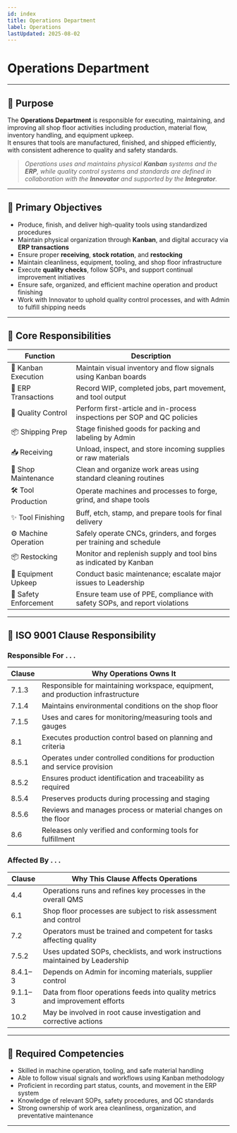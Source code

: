 ```yaml
---
id: index
title: Operations Department
label: Operations
lastUpdated: 2025-08-02
---
```


# Operations Department

---

## 📌 **Purpose**

The **Operations Department** is responsible for executing, maintaining, and improving all shop floor activities including production, material flow, inventory handling, and equipment upkeep.  
It ensures that tools are manufactured, finished, and shipped efficiently, with consistent adherence to quality and safety standards.

> _Operations uses and maintains physical **Kanban** systems and the **ERP**, while quality control systems and standards are defined in collaboration with the **Innovator** and supported by the **Integrator**._

---

## 🎯 **Primary Objectives**

- Produce, finish, and deliver high-quality tools using standardized procedures  
- Maintain physical organization through **Kanban**, and digital accuracy via **ERP transactions**  
- Ensure proper **receiving**, **stock rotation**, and **restocking**  
- Maintain cleanliness, equipment, tooling, and shop floor infrastructure  
- Execute **quality checks**, follow SOPs, and support continual improvement initiatives  
- Ensure safe, organized, and efficient machine operation and product finishing  
- Work with Innovator to uphold quality control processes, and with Admin to fulfill shipping needs

---

## 🧱 **Core Responsibilities**

| **Function**             | **Description**                                                                 |
|--------------------------|---------------------------------------------------------------------------------|
| 🔁 Kanban Execution       | Maintain visual inventory and flow signals using Kanban boards                 |
| 🧾 ERP Transactions       | Record WIP, completed jobs, part movement, and tool output                     |
| 🧪 Quality Control        | Perform first-article and in-process inspections per SOP and QC policies       |
| 📦 Shipping Prep          | Stage finished goods for packing and labeling by Admin                         |
| 📥 Receiving              | Unload, inspect, and store incoming supplies or raw materials                  |
| 🧹 Shop Maintenance       | Clean and organize work areas using standard cleaning routines          |
| 🛠️ Tool Production        | Operate machines and processes to forge, grind, and shape tools                |
| ✨ Tool Finishing         | Buff, etch, stamp, and prepare tools for final delivery                        |
| ⚙️ Machine Operation      | Safely operate CNCs, grinders, and forges per training and schedule            |
| 📦 Restocking             | Monitor and replenish supply and tool bins as indicated by Kanban             |
| 🧰 Equipment Upkeep       | Conduct basic maintenance; escalate major issues to Leadership  |
| 🚧 Safety Enforcement     | Ensure team use of PPE, compliance with safety SOPs, and report violations     |


---

## 🧩 ISO 9001 Clause Responsibility

### Responsible For . . .

| Clause   | Why Operations Owns It                                                           |
|----------|----------------------------------------------------------------------------------|
| 7.1.3    | Responsible for maintaining workspace, equipment, and production infrastructure |
| 7.1.4    | Maintains environmental conditions on the shop floor                             |
| 7.1.5    | Uses and cares for monitoring/measuring tools and gauges                         |
| 8.1      | Executes production control based on planning and criteria                       |
| 8.5.1    | Operates under controlled conditions for production and service provision        |
| 8.5.2    | Ensures product identification and traceability as required                      |
| 8.5.4    | Preserves products during processing and staging                                 |
| 8.5.6    | Reviews and manages process or material changes on the floor                     |
| 8.6      | Releases only verified and conforming tools for fulfillment                      |

### Affected By . . .

| Clause   | Why This Clause Affects Operations                                               |
|----------|----------------------------------------------------------------------------------|
| 4.4      | Operations runs and refines key processes in the overall QMS                     |
| 6.1      | Shop floor processes are subject to risk assessment and control                  |
| 7.2      | Operators must be trained and competent for tasks affecting quality              |
| 7.5.2    | Uses updated SOPs, checklists, and work instructions maintained by Leadership |
| 8.4.1–3  | Depends on Admin for incoming materials, supplier control                 |
| 9.1.1–3  | Data from floor operations feeds into quality metrics and improvement efforts    |
| 10.2     | May be involved in root cause investigation and corrective actions               |

---

## 🔧 **Required Competencies**

- Skilled in machine operation, tooling, and safe material handling  
- Able to follow visual signals and workflows using Kanban methodology  
- Proficient in recording part status, counts, and movement in the ERP system  
- Knowledge of relevant SOPs, safety procedures, and QC standards  
- Strong ownership of work area cleanliness, organization, and preventative maintenance

---
